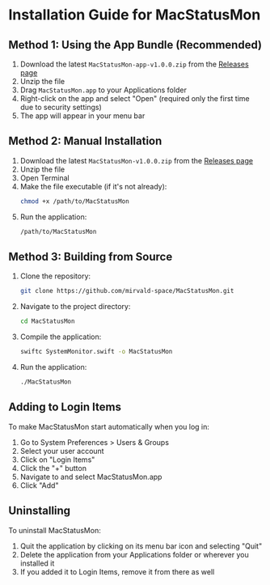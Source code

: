 # Installation Guide for MacStatusMon

## Method 1: Using the App Bundle (Recommended)

1. Download the latest `MacStatusMon-app-v1.0.0.zip` from the [Releases page](https://github.com/mirvald-space/MacStatusMon/releases)
2. Unzip the file
3. Drag `MacStatusMon.app` to your Applications folder
4. Right-click on the app and select "Open" (required only the first time due to security settings)
5. The app will appear in your menu bar

## Method 2: Manual Installation

1. Download the latest `MacStatusMon-v1.0.0.zip` from the [Releases page](https://github.com/mirvald-space/MacStatusMon/releases)
2. Unzip the file
3. Open Terminal
4. Make the file executable (if it's not already):
   ```bash
   chmod +x /path/to/MacStatusMon
   ```
5. Run the application:
   ```bash
   /path/to/MacStatusMon
   ```

## Method 3: Building from Source

1. Clone the repository:
   ```bash
   git clone https://github.com/mirvald-space/MacStatusMon.git
   ```
2. Navigate to the project directory:
   ```bash
   cd MacStatusMon
   ```
3. Compile the application:
   ```bash
   swiftc SystemMonitor.swift -o MacStatusMon
   ```
4. Run the application:
   ```bash
   ./MacStatusMon
   ```

## Adding to Login Items

To make MacStatusMon start automatically when you log in:

1. Go to System Preferences > Users & Groups
2. Select your user account
3. Click on "Login Items"
4. Click the "+" button
5. Navigate to and select MacStatusMon.app
6. Click "Add"

## Uninstalling

To uninstall MacStatusMon:

1. Quit the application by clicking on its menu bar icon and selecting "Quit"
2. Delete the application from your Applications folder or wherever you installed it
3. If you added it to Login Items, remove it from there as well 